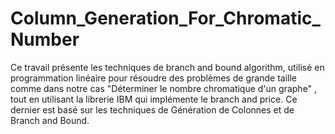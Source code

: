 # Column_Generation_For_Chromatic_Number

Ce travail présente les techniques de branch and bound algorithm, utilisé en programmation linéaire pour résoudre des problèmes de grande taille comme dans notre cas "Déterminer le nombre chromatique d'un graphe" , tout en utilisant la librerie IBM qui implémente le branch and price. Ce dernier est basé sur les techniques de Génération de Colonnes et de Branch and Bound.    
